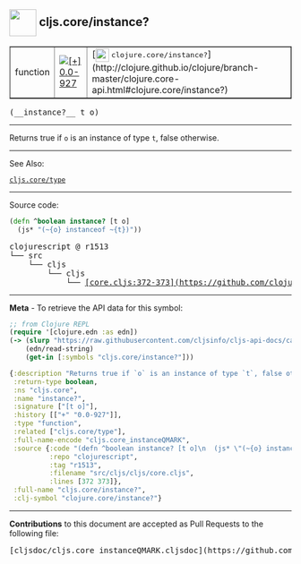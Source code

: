 ## <img width="48px" valign="middle" src="http://i.imgur.com/Hi20huC.png"> cljs.core/instance?

 <table border="1">
<tr>

<td>function</td>
<td><a href="https://github.com/cljsinfo/cljs-api-docs/tree/0.0-927"><img valign="middle" alt="[+] 0.0-927" src="https://img.shields.io/badge/+-0.0--927-lightgrey.svg"></a> </td>
<td>
[<img height="24px" valign="middle" src="http://i.imgur.com/1GjPKvB.png"> <samp>clojure.core/instance?</samp>](http://clojure.github.io/clojure/branch-master/clojure.core-api.html#clojure.core/instance?)
</td>
</tr>
</table>

 <samp>
(__instance?__ t o)<br>
</samp>

---

Returns true if `o` is an instance of type `t`, false otherwise.

---


See Also:

[`cljs.core/type`](cljs.core_type.md)<br>

---


Source code:

```clj
(defn ^boolean instance? [t o]
  (js* "(~{o} instanceof ~{t})"))
```

 <pre>
clojurescript @ r1513
└── src
    └── cljs
        └── cljs
            └── <ins>[core.cljs:372-373](https://github.com/clojure/clojurescript/blob/r1513/src/cljs/cljs/core.cljs#L372-L373)</ins>
</pre>


---

__Meta__ - To retrieve the API data for this symbol:

```clj
;; from Clojure REPL
(require '[clojure.edn :as edn])
(-> (slurp "https://raw.githubusercontent.com/cljsinfo/cljs-api-docs/catalog/cljs-api.edn")
    (edn/read-string)
    (get-in [:symbols "cljs.core/instance?"]))
```

```clj
{:description "Returns true if `o` is an instance of type `t`, false otherwise.",
 :return-type boolean,
 :ns "cljs.core",
 :name "instance?",
 :signature ["[t o]"],
 :history [["+" "0.0-927"]],
 :type "function",
 :related ["cljs.core/type"],
 :full-name-encode "cljs.core_instanceQMARK",
 :source {:code "(defn ^boolean instance? [t o]\n  (js* \"(~{o} instanceof ~{t})\"))",
          :repo "clojurescript",
          :tag "r1513",
          :filename "src/cljs/cljs/core.cljs",
          :lines [372 373]},
 :full-name "cljs.core/instance?",
 :clj-symbol "clojure.core/instance?"}

```

---

__Contributions__ to this document are accepted as Pull Requests to the following file:

 <pre>
[cljsdoc/cljs.core_instanceQMARK.cljsdoc](https://github.com/cljsinfo/cljs-api-docs/blob/master/cljsdoc/cljs.core_instanceQMARK.cljsdoc)
</pre>

